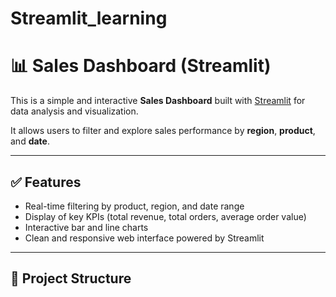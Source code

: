 # Streamlit_learning
# 📊 Sales Dashboard (Streamlit)

This is a simple and interactive **Sales Dashboard** built with [Streamlit](https://streamlit.io/) for data analysis and visualization.

It allows users to filter and explore sales performance by **region**, **product**, and **date**.

---

## ✅ Features

- Real-time filtering by product, region, and date range  
- Display of key KPIs (total revenue, total orders, average order value)  
- Interactive bar and line charts  
- Clean and responsive web interface powered by Streamlit

---

## 📂 Project Structure

